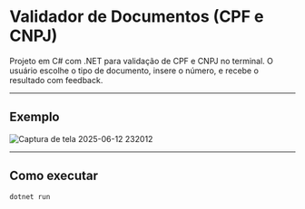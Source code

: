 # Validador de Documentos (CPF e CNPJ)

Projeto em C# com .NET para validação de CPF e CNPJ no terminal. O usuário escolhe o tipo de documento, insere o número, e recebe o resultado com feedback.

---

## Exemplo

![Captura de tela 2025-06-12 232012](https://github.com/user-attachments/assets/2456cc20-092a-4897-8fa8-febeb12a810c)


---

## Como executar

```bash
dotnet run

